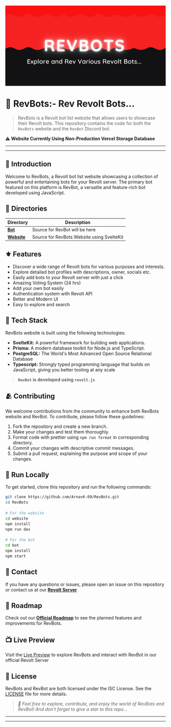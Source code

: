 <p align="center">
  <img src="https://raw.githubusercontent.com/ArnavK-09/RevBots/main/website/static/banner.png" alt="RevBots Banner" align="center">
</p>

# 🚩 **RevBots:- Rev Revolt Bots...**
> RevBots is a Revolt bot list website that allows users to showcase their Revolt bots. This repository contains the code for both the ` RevBots ` website and the ` RevBot ` Discord bot.

⚠️ **Website Currently Using Non-Production Vercel Storage Database**

---
---

## 🔮 Introduction
Welcome to RevBots, a Revolt bot list website showcasing a collection of powerful and entertaining bots for your Revolt server. The primary bot featured on this platform is RevBot, a versatile and feature-rich bot developed using JavaScript.

## 📂 Directories 

| Directory | Description                                 |
|-----------|---------------------------------------------|
| **[Bot](bot)**       | Source for RevBot will be here              |
| **[Website](website)** | Source for RevBots Website using SvelteKit |

## ⚜️ Features

- Discover a wide range of Revolt bots for various purposes and interests.
- Explore detailed bot profiles with descriptions, owner, socials etc.
- Easily add bots to your Revolt server with just a click
- Amazing Voting System (24 hrs)
- Add your own bot easily
- Authentication system with Revolt API
- Better and Modern UI
- Easy to explore and search 

## 🥗 Tech Stack
RevBots website is built using the following technologies:

- **SvelteKit:** A powerful framework for building web applications.
- **Prisma:** A modern database toolkit for Node.js and TypeScript.
- **PostgreSQL:** The World's Most Advanced Open Source Relational Database
- **Typescript:** Strongly typed programming language that builds on JavaScript, giving you better tooling at any scale

> **` RevBot ` is developed using ` revolt.js `**

## 🫂 Contributing

We welcome contributions from the community to enhance both RevBots website and RevBot. To contribute, please follow these guidelines:

1. Fork the repository and create a new branch.
2. Make your changes and test them thoroughly.
3. Format code with prettier using ` npm run format ` in corresponding directory.
4. Commit your changes with descriptive commit messages.
5. Submit a pull request, explaining the purpose and scope of your changes.


## 🚀 Run Locally 

To get started, clone this repository and run the following commands:

```bash
git clone https://github.com/ArnavK-09/RevBots.git
cd RevBots

# For the website
cd website
npm install
npm run dev

# For the bot
cd bot
npm install
npm start
```

## 🤝 Contact
If you have any questions or issues, please open an issue on this repository or contact us at our **[Revolt Server](https://rvlt.gg/n5CdDewh)**

## 🧭 Roadmap
Check out our **[Official Roadmap](https://rvlt.gg/sZjgZrPV)** to see the planned features and improvements for RevBots.

## 📺 Live Preview
Visit the [Live Preview](https://rev-bots-tau.vercel.app) to explore RevBots and interact with RevBot in our official Revolt Server

## 🧮 License
RevBots and RevBot are both licensed under the ISC License. See the [LICENSE](LICENSE) file for more details.

> _💫 Feel free to explore, contribute, and enjoy the world of RevBots and RevBot! And don't forget to give a star to this repo..._

---
---